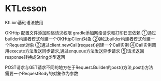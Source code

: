 # KTLesson
KtLion基础语法使用

OKHttp
配置文件添加网络请求权限
gradle添加网络请求和打印日志依赖
①通过builder构建者模式创建一个OKHttpClient对象
②通过builder构建者模式创建一个Request对象
③通过client.newCall(request)创建一个Call实例
④Call实例调用execute方法发送同步请求,通过enqueue方法发送异步请求
⑤请求返回response转换成String类型返回

POST请求与GET请求不同的地方在于Request.Builder的post()方法,post()方法需要一个RequestBody的对象作为参数


